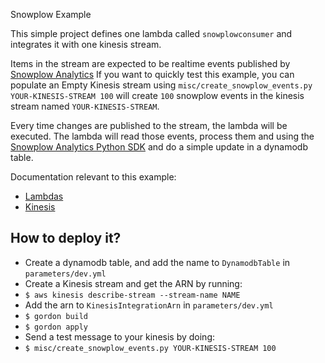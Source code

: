 Snowplow Example

This simple project defines one lambda called ``snowplowconsumer`` and integrates it with one kinesis stream.

Items in the stream are expected to be realtime events published by [Snowplow Analytics](http://snowplowanalytics.com/) If you want
to quickly test this example, you can populate an Empty Kinesis stream using ``misc/create_snowplow_events.py YOUR-KINESIS-STREAM 100`` will create
``100`` snowplow events in the kinesis stream named ``YOUR-KINESIS-STREAM``.

Every time changes are published to the stream, the lambda will be executed. The lambda will read those events, process them and using
the [Snowplow Analytics Python SDK](https://github.com/snowplow/snowplow-python-analytics-sdk) and do a simple update in a dynamodb table.

Documentation relevant to this example:
 * [Lambdas](https://gordon.readthedocs.io/en/latest/lambdas.html)
 * [Kinesis](https://gordon.readthedocs.io/en/latest/eventsources/kinesis.html)

How to deploy it?
------------------

* Create a dynamodb table, and add the name to ``DynamodbTable`` in ``parameters/dev.yml``
* Create a Kinesis stream and get the ARN by running:
 * ``$ aws kinesis describe-stream --stream-name NAME``
* Add the arn to ``KinesisIntegrationArn`` in ``parameters/dev.yml``
* ``$ gordon build``
* ``$ gordon apply``
* Send a test message to your kinesis by doing:
 * ``$ misc/create_snowplow_events.py YOUR-KINESIS-STREAM 100``
